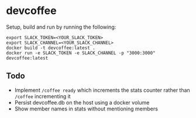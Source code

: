 # devcoffee

Setup, build and run by running the following:
```
export SLACK_TOKEN=<YOUR_SLACK_TOKEN>
export SLACK_CHANNEL=<YOUR_SLACK_CHANNEL>
docker build -t devcoffee:latest .
docker run -e SLACK_TOKEN -e SLACK_CHANNEL -p "3000:3000" devcoffee:latest
```

## Todo

- Implement `/coffee ready` which increments the stats counter rather than `/coffee` incrementing it
- Persist devcoffee.db on the host using a docker volume
- Show member names in stats without mentioning members
